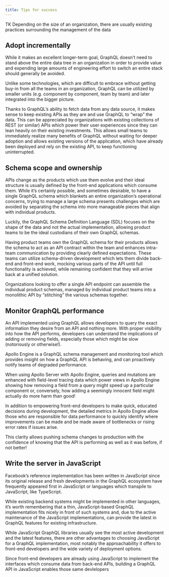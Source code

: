 ```yaml
---
title: Tips for success
---
```


TK Depending on the size of an organization, there are usually existing practices surrounding the management of the data 

## Adopt incrementally

While it makes an excellent longer-term goal, GraphQL doesn’t need to stand above the entire data tree in an organization in order to provide value and expending large amounts of engineering effort to switch an entire stack should generally be avoided.

Unlike some technologies, which are difficult to embrace without getting buy-in from all the teams in an organization, GraphQL can be utilized by smaller units (e.g. component by component, team by team) and later integrated into the bigger picture.

Thanks to GraphQL’s ability to fetch data from any data source, it makes sense to keep existing APIs as they are and use GraphQL to “wrap” the data.  This can be appreciated by organizations with existing collections of REST (or similar) APIs which power their user experiences since they can lean heavily on their existing investments.  This allows small teams to immediately realize many benefits of GraphQL without waiting for deeper adoption and allows existing versions of the application, which have already been deployed and rely on the existing API, to keep functioning uninterrupted.

## Schema scope and ownership

APIs change as the products which use them evolve and their ideal structure is usually defined by the front-end applications which consume them.  While it’s certainly possible, and sometimes desirable, to have a single GraphQL schema which blankets an entire organization’s operational concerns, trying to manage a large schema presents challenges which are avoided by separating the schema into more manageable pieces that align with individual products.

Luckily, the GraphQL Schema Definition Language (SDL) focuses on the shape of the data and not the actual implementation, allowing product teams to be the ideal custodians of their own GraphQL schemas.

Having product teams own the GraphQL schema for their products allows the schema to act as an API contract within the team and enhances intra-team communication by providing clearly defined expectations.  These teams can utilize schema-driven development which lets them divide back-end and front-end work, mocking various parts of the API until full functionality is achieved, while remaining confident that they will arrive back at a unified solution.

Organizations looking to offer a single API endpoint can assemble the individual product schemas, managed by individual product teams into a monolithic API by “stitching” the various schemas together.

## Monitor GraphQL performance

An API implemented using GraphQL allows developers to query the exact information they desire from an API and nothing more.  With proper visibility into how the API performs, developers can understand the implications of adding or removing fields, especially those which might be slow (notoriously or otherwise!).

Apollo Engine is a GraphQL schema management and monitoring tool which provides insight on how a GraphQL API is behaving, and can proactively notify teams of degraded performance.

When using Apollo Server with Apollo Engine, queries and mutations are enhanced with field-level tracing data which power views in Apollo Engine showing how removing a field from a query might speed up a particular component or, conversely, how adding a seemingly innocent field might actually do more harm than good!

In addition to empowering front-end developers to make quick, educated decisions during development, the detailed metrics in Apollo Engine allow those who are responsible for data performance to quickly identify where improvements can be made and be made aware of bottlenecks or rising error rates if issues arise.

This clarity allows pushing schema changes to production with the confidence of knowing that the API is performing as well as it was before, if not better!

## Write the server in JavaScript

Facebook’s reference implementation has been written in JavaScript since its original release and fresh developments in the GraphQL ecosystem have frequently appeared first in JavaScript or languages which transpile to JavaScript, like TypeScript.

While existing backend systems might be implemented in other languages, it’s worth remembering that a thin, JavaScript-based GraphQL implementation fits nicely in front of such systems and, due to the active maintenance of the JavaScript implementations, can provide the latest in GraphQL features for existing infrastructure.

While JavaScript GraphQL libraries usually see the most active development and the latest features, there are other advantages to choosing JavaScript for a GraphQL implementation, most notably the approachability it offers to front-end developers and the wide variety of deployment options.

Since front-end developers are already using JavaScript to implement the interfaces which consume data from back-end APIs, building a GraphQL API in JavaScript enables those same devlelopers 
